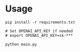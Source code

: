 # Usage

```shell
pip install -r requirements.txt
```

```shell
# Set OPENAI_API_KEY if needed
# export OPENAI_API_KEY=sk-***

python main.py
```
